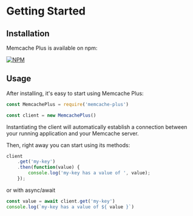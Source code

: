 # Getting Started

## Installation

Memcache Plus is available on npm:

[![NPM](https://nodei.co/npm/memcache-plus.png?downloads=true)](https://nodei.co/npm/memcache-plus?downloads=true)

## Usage

After installing, it's easy to start using Memcache Plus:

```javascript
const MemcachePlus = require('memcache-plus')

const client = new MemcachePlus()
```

Instantiating the client will automatically establish a connection between your
running application and your Memcache server.

Then, right away you can start using its methods:

```javascript
client
    .get('my-key')
    .then(function(value) {
        console.log('my-key has a value of ', value);
    });
```

or with async/await

```javascript
const value = await client.get('my-key')
console.log(`my-key has a value of ${ value }`)
```
